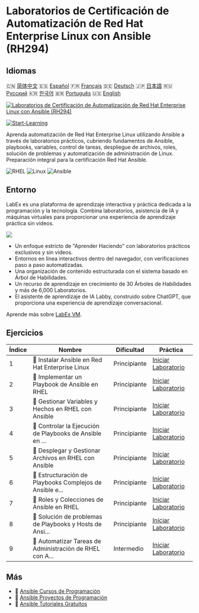 # Laboratorios de Certificación de Automatización de Red Hat Enterprise Linux con Ansible (RH294)

## Idiomas

🇨🇳 [简体中文](README_zh.md) 🇪🇸 [Español](README_es.md) 🇫🇷 [Français](README_fr.md) 🇩🇪 [Deutsch](README_de.md) 🇯🇵 [日本語](README_ja.md) 🇷🇺 [Русский](README_ru.md) 🇰🇷 [한국어](README_ko.md) 🇧🇷 [Português](README_pt.md) 🇺🇸 [English](README.md) 

[![Laboratorios de Certificación de Automatización de Red Hat Enterprise Linux con Ansible (RH294)](https://cover-creator.labex.io/red-hat-enterprise-linux-automation-with-ansible-rh294.png?lang=es)](https://labex.io/es/courses/red-hat-enterprise-linux-automation-with-ansible-rh294)

[![Start-Learning](https://img.shields.io/badge/Start-Learning-whitesmoke?style=for-the-badge)](https://labex.io/es/courses/red-hat-enterprise-linux-automation-with-ansible-rh294)

Aprenda automatización de Red Hat Enterprise Linux utilizando Ansible a través de laboratorios prácticos, cubriendo fundamentos de Ansible, playbooks, variables, control de tareas, despliegue de archivos, roles, solución de problemas y automatización de administración de Linux. Preparación integral para la certificación Red Hat Ansible.

![RHEL](https://img.shields.io/badge/RHEL-whitesmoke?style=for-the-badge&logo=rhel)
![Linux](https://img.shields.io/badge/Linux-whitesmoke?style=for-the-badge&logo=linux)
![Ansible](https://img.shields.io/badge/Ansible-whitesmoke?style=for-the-badge&logo=ansible)


## Entorno

LabEx es una plataforma de aprendizaje interactiva y práctica dedicada a la programación y la tecnología. Combina laboratorios, asistencia de IA y máquinas virtuales para proporcionar una experiencia de aprendizaje práctica sin videos.

![](https://tutorial-screenshot.getvm.io/images/vm-1725247253.png)

- Un enfoque estricto de "Aprender Haciendo" con laboratorios prácticos exclusivos y sin videos.
- Entornos en línea interactivos dentro del navegador, con verificaciones paso a paso automatizadas.
- Una organización de contenido estructurada con el sistema basado en Árbol de Habilidades.
- Un recurso de aprendizaje en crecimiento de 30 Árboles de Habilidades y más de 6,000 Laboratorios.
- El asistente de aprendizaje de IA Labby, construido sobre ChatGPT, que proporciona una experiencia de aprendizaje conversacional.

Aprende más sobre [LabEx VM](https://support.labex.io/using-labex/virtual-machine).

## Ejercicios

|   Índice | Nombre                                                   | Dificultad   | Práctica                                                                                                                                        |
|----------|----------------------------------------------------------|--------------|-------------------------------------------------------------------------------------------------------------------------------------------------|
|        1 | 📖 Instalar Ansible en Red Hat Enterprise Linux          | Principiante | <a target='_blank' href='https://labex.io/es/tutorials/rhel-install-ansible-on-red-hat-enterprise-linux-590544'>Iniciar Laboratorio</a>         |
|        2 | 📖 Implementar un Playbook de Ansible en RHEL            | Principiante | <a target='_blank' href='https://labex.io/es/tutorials/ansible-implement-an-ansible-playbook-on-rhel-590552'>Iniciar Laboratorio</a>            |
|        3 | 📖 Gestionar Variables y Hechos en RHEL con Ansible      | Principiante | <a target='_blank' href='https://labex.io/es/tutorials/ansible-manage-variables-and-facts-in-rhel-with-ansible-590560'>Iniciar Laboratorio</a>  |
|        4 | 📖 Controlar la Ejecución de Playbooks de Ansible en ... | Principiante | <a target='_blank' href='https://labex.io/es/tutorials/rhel-control-ansible-playbook-execution-on-rhel-590569'>Iniciar Laboratorio</a>          |
|        5 | 📖 Desplegar y Gestionar Archivos en RHEL con Ansible    | Principiante | <a target='_blank' href='https://labex.io/es/tutorials/ansible-deploy-and-manage-files-on-rhel-with-ansible-590573'>Iniciar Laboratorio</a>     |
|        6 | 📖 Estructuración de Playbooks Complejos de Ansible e... | Principiante | <a target='_blank' href='https://labex.io/es/tutorials/ansible-structuring-complex-ansible-playbooks-on-rhel-590576'>Iniciar Laboratorio</a>    |
|        7 | 📖 Roles y Colecciones de Ansible en RHEL                | Principiante | <a target='_blank' href='https://labex.io/es/tutorials/ansible-ansible-roles-and-collections-on-rhel-590574'>Iniciar Laboratorio</a>            |
|        8 | 📖 Solución de problemas de Playbooks y Hosts de Ansi... | Principiante | <a target='_blank' href='https://labex.io/es/tutorials/ansible-troubleshoot-ansible-playbooks-and-hosts-on-rhel-590577'>Iniciar Laboratorio</a> |
|        9 | 📖 Automatizar Tareas de Administración de RHEL con A... | Intermedio   | <a target='_blank' href='https://labex.io/es/tutorials/ansible-automate-rhel-administration-tasks-with-ansible-590613'>Iniciar Laboratorio</a>  |

## Más

- 🔗 [Ansible Cursos de Programación](https://github.com/labex-labs/awesome-programming-courses)
- 🔗 [Ansible Proyectos de Programación](https://github.com/labex-labs/awesome-programming-projects)
- 🔗 [Ansible Tutoriales Gratuitos](https://github.com/labex-labs/ansible-free-tutorials)

